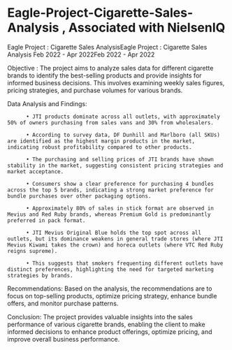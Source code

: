 # Eagle-Project-Cigarette-Sales-Analysis , Associated with NielsenIQ
Eagle Project : Cigarette Sales AnalysisEagle Project : Cigarette Sales Analysis
Feb 2022 - Apr 2022Feb 2022 - Apr 2022

Objective :
The project aims to analyze sales data for different cigarette brands to identify the best-selling products and provide insights for informed business decisions. This involves examining weekly sales figures, pricing strategies, and purchase volumes for various brands.


Data Analysis and Findings:
          
          •	JTI products dominate across all outlets, with approximately 50% of owners purchasing from sales vans and 30% from wholesalers.
          
          •	According to survey data, DF Dunhill and Marlboro (all SKUs) are identified as the highest margin products in the market, indicating robust profitability compared to other products.
          
          •	The purchasing and selling prices of JTI brands have shown stability in the market, suggesting consistent pricing strategies and market acceptance.
          
          •	Consumers show a clear preference for purchasing 4 bundles across the top 5 brands, indicating a strong market preference for bundle purchases over other packaging options.
          
          •	Approximately 80% of sales in stick format are observed in Mevius and Red Ruby brands, whereas Premium Gold is predominantly preferred in pack format.
          
          •	JTI Mevius Original Blue holds the top spot across all outlets, but its dominance weakens in general trade stores (where JTI Mevius Kiwami takes the crown) and horeca outlets (where VTC Red Ruby reigns supreme). 
          
          •	This suggests that smokers frequenting different outlets have distinct preferences, highlighting the need for targeted marketing strategies by brands.

Recommendations:
Based on the analysis, the recommendations are to focus on top-selling products, optimize pricing strategy, enhance bundle offers, and monitor purchase patterns.

Conclusion:
The project provides valuable insights into the sales performance of various cigarette brands, enabling the client to make informed decisions to enhance product offerings, optimize pricing, and improve overall business performance.
